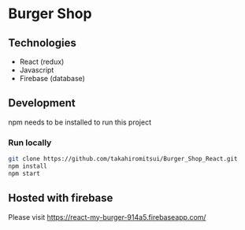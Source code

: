 # Burger Shop

## Technologies

- React (redux)
- Javascript
- Firebase (database)


## Development

npm needs to be installed to run this project

### Run locally

```zsh
git clone https://github.com/takahiromitsui/Burger_Shop_React.git
npm install
npm start
```

## Hosted with firebase
Please visit
https://react-my-burger-914a5.firebaseapp.com/
